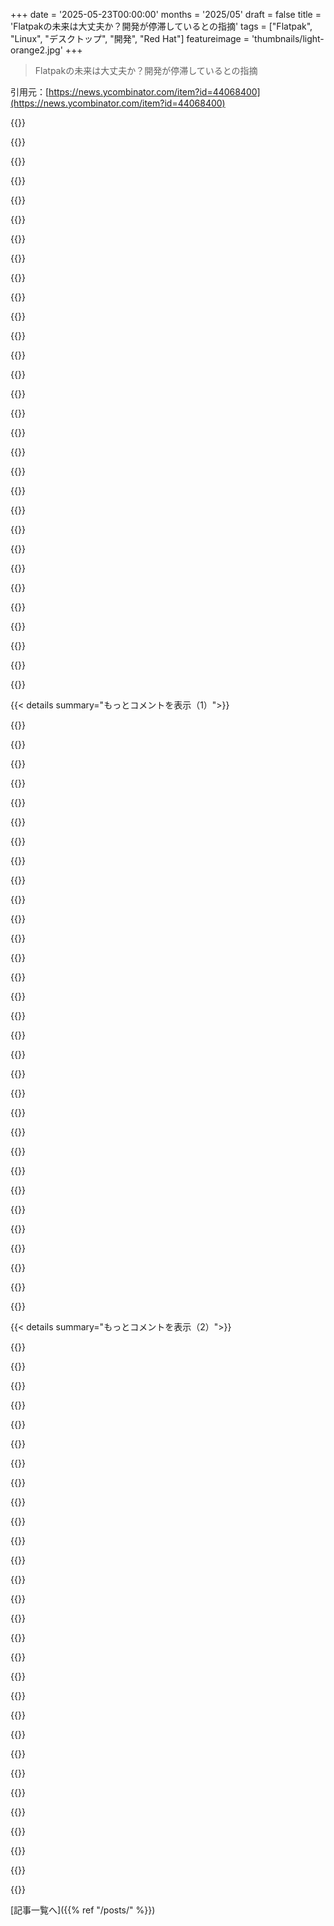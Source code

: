 +++
date = '2025-05-23T00:00:00'
months = '2025/05'
draft = false
title = 'Flatpakの未来は大丈夫か？開発が停滞しているとの指摘'
tags = ["Flatpak", "Linux", "デスクトップ", "開発", "Red Hat"]
featureimage = 'thumbnails/light-orange2.jpg'
+++

> Flatpakの未来は大丈夫か？開発が停滞しているとの指摘

引用元：[https://news.ycombinator.com/item?id=44068400](https://news.ycombinator.com/item?id=44068400)




{{<matomeQuote body="記事の引用通り、Flatpak開発停滞してるってマジ？Red HatはRHELでデスクトップパッケージ減らしてFlathub推してるんだから、Flatpak開発にもっと力入れてよ。<br>パーミッション問題も困るんだよね。ゲーム開発者だけど、新しいパーミッション（--device=inputとか）使うと古いFlatpakで動かないから、結局全部許可みたいな設定になっちゃうんだ。古いFlatpakでも動くようにフォールバック機能欲しいな。" userName="ndiddy" createdAt="2025/05/23 00:59:01" color="#785bff">}}




{{<matomeQuote body="Red Hat、FirefoxとThunderbirdをRHEL 10でFlatpakだけにするって言ってたけど、結局rpmも出したらしいね。Native Messagingとかポリシー管理とか、デスクトップとの連携がうまくいかなかったのが理由っぽい。" userName="bigfatkitten" createdAt="2025/05/23 01:23:40" color="#45d325">}}




{{<matomeQuote body="FirefoxとThunderbirdは残ったけど、Evolution、LibreOffice、GIMP、Inkscape、TotemはRHELから消えたんだよ。Red Hatはオフィススイートとか画像エディタとか、RHELで提供しなくなったってこと。開発ワークステーションでRHEL使う人もFlathub使うしかなくなるね。" userName="ndiddy" createdAt="2025/05/23 02:01:05" color="#ff33a1">}}




{{<matomeQuote body="Red Hatにとってデスクトップ市場はそんなにデカくないんだよ。社員もだいたいFedora使ってるし。RHELワークステーション使う人って特殊な用途が多いし、結局みんなWindows PCかCitrix/RDPで仕事してるのが現状じゃない？" userName="bigfatkitten" createdAt="2025/05/23 02:16:11" color="">}}




{{<matomeQuote body="10年くらい前、バイオインフォマティクスの研究室で働いてた時は、全部RHELのマシンだったな。今は変わったのかな？" userName="Seattle3503" createdAt="2025/05/23 08:07:23" color="">}}




{{<matomeQuote body="デスクトップ分野はUbuntuに食われちゃった感じだよね。昔は商業ソフト使うならSuSEかRed Hatだったけど、Ubuntuが出てきて、より新しいUbuntuが選ばれるようになった。Red Hatは前からデスクトップは縮小傾向で、今回の件はその流れを汲んでるだけだよ。" userName="thyristan" createdAt="2025/05/23 08:18:40" color="#38d3d3">}}




{{<matomeQuote body="Ubuntuが人気出たのは、インストール簡単、タダ、ビジネスモデルあったからだよ。Red Hatが個人向けやめたとか、SuSE買われたとか、Fedoraが不安だったとか、Debian好きが勧めたとか、色んな理由があるんだ。「より新しい」ってのは、そんなに関係ないと思うな。" userName="dec0dedab0de" createdAt="2025/05/23 12:52:44" color="#ff33a1">}}




{{<matomeQuote body="RHELのターゲットってサーバーだから、デスクトップアプリのパッケージやめるのは別に良いんじゃないかな。オフィススイートがなくても、RHELユーザーにはそんな影響ないでしょ。Flathubみたいな代替あるなら、なおさらね。" userName="mbreese" createdAt="2025/05/23 02:13:32" color="">}}




{{<matomeQuote body="Flathubが代替って話だけど、僕が言いたかったのはそこ！Red HatはRHELでデスクトップアプリやめて「Flathub使え」って言ってるのに、Red Hatの社員がFlatpakは開発停滞してるって言ってる矛盾。Red Hatはアプリのパッケージングやめた分、Flatpak開発にもっと金と人を出せよってこと！" userName="ndiddy" createdAt="2025/05/23 03:29:54" color="#ff33a1">}}




{{<matomeQuote body="Comment 9に超同意！Red Hatはパッケージングやめた分、Flatpakの開発にもっと協力すべきだよ。Flatpak使うことで楽になってる人もいるんだから、ちゃんとサポートしてほしいよね。" userName="mbreese" createdAt="2025/05/23 03:47:39" color="">}}




{{<matomeQuote body="RHがOSのWorkstation版とServer版を分けたって話、RHEL 8で元に戻らなかったっけ？" userName="josephcsible" createdAt="2025/05/23 02:15:41" color="">}}




{{<matomeQuote body="その通りだね。それが俺にもよく分かんないんだよ。<br>正直、RedhatがWorkstationのライセンスをどれだけ売ってるか知りたい。もう長すぎて、まだWorkstation版のライセンス買えることすら知らなかったよ。ServerとWorkstationで同じディストリビューションになってると、どっちかがメインになって、もう片方がほったらかしになる気がするんだよね。誰がWorkstationのライセンス買って使ってるんだろう？<br>でも結局、彼らがRHEL向けにOffice Suiteをパッケージしたい理由が分かんないんだ。いや、それ以上に、ユーザーがそれを使いたい理由が分かんない。RHELは安定性重視でしょ。すごく良いServer OSで、サポートも手厚い。だから、ライブラリとかプログラムのバージョンが古めなことでも知られてる。多くの新機能や修正はバックポートされるけど、それでも含まれてるソフトはたいてい古い（安定した）バージョンなんだ。なんで古いバージョンのOffice Suiteが欲しいんだ？<br>あるいは、Serverに入れられる新しい（リスクのある）バージョンを彼らがパッケージしたい理由は？俺には全然理解できないんだよね…良いServer OSと良いWorkstation OSの根本的な矛盾だよ。<br>注：このやり取りは、何十年もServer上のLinux対デスクトップ上のLinuxで続いてるんだ。多分これからも何十年も続くだろうね。一つの用途に必要なものって、他の用途には合わないんだよ。だから色んなディストリビューションがあるわけで、それは良いことだ。俺が分からないのは、なんでRHがその二つをまた一緒にしたがるのかってことだ。だからこそ、RHELがパッケージするWorkstationアプリを非推奨にして、代わりにFlatpak版を推すって考えは、RHELの視点から見れば良いことだと思うよ。" userName="mbreese" createdAt="2025/05/23 03:17:33" color="#785bff">}}




{{<matomeQuote body="＞Who are the users that are buying and using Workstation licenses？<br>サポート契約を強く求める機関や企業、特にソフトウェアを公開してるベンダーからのサポートを求める所かな。時々、法的にそれが必須なこともあるけど、たいていはただ経営陣が経営陣らしいことをしてるだけだね。<br>その要求があるだけで、選択肢の大部分はすぐに狭まるんだ。たとえ、俺がもっと合理的だと思う選択肢がその基準の下に存在したとしても。" userName="miladyincontrol" createdAt="2025/05/23 05:31:01" color="#785bff">}}




{{<matomeQuote body="ああ、ライセンスを買う人は想像つくよ…俺がもっと知りたいのは、誰がそれを使ってるか、そして本当の疑問は――ユーザーはどんなアプリケーションを使ってるのか？ってことだ。RHはおそらく顧客全体でどんなパッケージがインストールされてるかのデータを持ってるだろうね（ centralized repositoryがあるのはやっぱり利点だ）。だから、どのパッケージを捨てるか決めるのは彼らにとって多分簡単だろうね。" userName="mbreese" createdAt="2025/05/23 12:45:20" color="">}}




{{<matomeQuote body="多くの企業は、プロプライエタリなGUIアプリケーションを動かすためにRHEL Workstationを使ってるよ。アプリケーションはたいていRHEL Serversで動いて、X11 forwardingを使ってWorkstationにGUIを表示するんだ。<br>クライアントとServerで同じOSを使うと、サポートがすごく楽になるんだ。ISVsはFedoraやUbuntuみたいなモダンなOSをサポートしないことすらある。<br>そういう企業はMicrosoft Officeを使うWindowsマシンがあるから、Office Suiteは必要ないんだ。ただ、使いやすくて、VNCでWorkstationにアクセスするときに邪魔にならないLinuxデスクトップ環境が必要なだけなんだよ。" userName="screcth" createdAt="2025/05/23 13:11:38" color="#38d3d3">}}




{{<matomeQuote body="俺のServerは、文書処理のためにLibreOfficeの一部に依存してるよ。" userName="ses1984" createdAt="2025/05/23 13:40:46" color="">}}




{{<matomeQuote body="これは俺にすごく響く話だ。<br>FlatpakはおそらくLinux上でデスクトップアプリを配布するのにベストな方法だ。これはアプリ開発者として、パッケージャーとして、そしてユーザーとして言える。ある時期は、10個近いパッケージをメンテしてたんだ。<br>次に彼らが何をするのか、どんな魔法みたいな機能が出てくるのか、何ヶ月も待ち望んでた。フォーラムでは他のユーザーがアプリをパッケージするのを手伝ったり、Flathubの申請レビューを手伝ったり（いつも同じ問題だったからね）、どんなPRsが進んでるかチェックし始めた。でも、沈黙だった。<br>何ヶ月が何年にもなり、さらに何年か経つうちに、俺はだんだんFlatpakに関わることから遠ざかっていった。今はほとんどのことをAUR（Arch、btw）で済ませてるけど、この状況をはっきり聞かされてかなり悲しい。Flatpakは本当に革命的だったんだ；最新のアプリと楽な配布を全てのデスクトップに――LTSだろうがローリングリリースだろうが――もたらしたんだ。でも、何年も前にブレークして以来、実質的に何も変わってないんだ。" userName="OsrsNeedsf2P" createdAt="2025/05/23 01:44:26" color="#ff33a1">}}




{{<matomeQuote body="ユーザーとしてFlatpakで良い経験をしたことは、インストールが簡単なこと以外、ほぼないんだ。システムとちゃんと統合されることがほとんどないんだよね。テーマがおかしい、カーソルがおかしい、ファイルピッカーがおかしい、パーミッション問題、ドラッグアンドドロップ問題。一部の機能（Discordのグローバルプッシュトゥトークとか、Waylandだと特に大変）が動かないから、インストール後にアプリのパーミッションを広げるための追加ツールが必要になることもよくある。<br>結果としてUXが最悪なら、サンドボックスなんてどうでもいいんだ。<br>もしLinuxでバイナリのポータビリティがこんなに完全にジョークじゃなかったら、Flatpakなんて必要なかったのに、まあ現状はこうだね。" userName="MindSpunk" createdAt="2025/05/23 02:48:12" color="#785bff">}}




{{<matomeQuote body="俺はAppImageの方がFlatpakより良い代替策だと思うんだ。インストール不要、Linuxを入れ直しても使える、テーマとかアイコンとかXorgの設定の問題なし。実際、Flatpakのストレージ容量の何分の1かで済むし、firejailみたいな外部ツールでオプションのサンドボックスも使えるし、terminalとかdmenuとかrofiから起動するのもすごく楽、いじって直すのもすごく簡単。<br>問題は一つだけだ：追加のアプリがないとデスクトップと統合されないこと。AppImageを”~/.local/share/applications”にドロップするだけで、自動的に”.desktop”ファイルとして認識されて、DEのメニューに表示されるような機能が必要なんだ。" userName="archargelod" createdAt="2025/05/23 04:27:51" color="#45d325">}}




{{<matomeQuote body="Flatpakにはこういうことへの答えは確かにあるんだけど、それはFlatpakの中のプログラムが適切なAPIsを利用してないってことなんだ。彼らはファイルピッカーにはportals apiを使うことになってて、それを使えばシステムのファイルピッカーを使ってサンドボックス越しに安全にやり取りできるはずなんだ。でも多くのアプリはそれをやってないだけ。<br>テーマも変な点だね。GUIデザイン全般が、OSのテーマからアプリやプロダクトのテーマにシフトしてきてるんだ。それは色んなプラットフォームでプロダクトの一貫性を保つためだね。例えばDiscordは、LinuxでもWindowsでもiOSでもwebでもほとんど同じ見た目だろ。" userName="Gigachad" createdAt="2025/05/23 03:13:55" color="#785bff">}}




{{<matomeQuote body="なんで Flatpak にするとアプリがちゃんと動かないんだろう？例えば、アプリが環境とかテーマを調べようとしたとき、Flatpak 経由だと答えが違うってどういうこと？" userName="alkonaut" createdAt="2025/05/23 07:48:53" color="">}}




{{<matomeQuote body="Flatpak だとアプリが環境情報をうまく取れない理由は二つあるよ。一つは、Flatpak の中と外でライブラリとかのバージョンが違うから、テーマの名前とかが合わないこと。もう一つはサンドボックス化されてるから、情報が遮断されたり、教えられたパスにアクセスできなかったりするんだ。" userName="thyristan" createdAt="2025/05/23 08:26:42" color="#ff5733">}}




{{<matomeQuote body="ちょっと極端な例かもしれないけど、Qt5 のアプリがテーマを聞いたとき、Qt6 は互換性のある答えを返すんじゃないの？それに、アプリは Qt5 のテーマじゃなくて、”テーマ”って聞くべきでは？Flatpak の問題というより、Qt のバージョン違いの互換性の問題みたいだね。あと、必要なものにアクセスできないくらいサンドボックス化が進みすぎじゃない？" userName="alkonaut" createdAt="2025/05/23 09:08:29" color="">}}




{{<matomeQuote body="Flatpak を最大限に活かすには、ホストシステムの上で動く新しいサンドボックス化されたディストリビューションだって思うのが一番いいよ。Flatpak は完璧じゃないけど、唯一の alternative は Ubuntu の snaps だからね。" userName="s_ting765" createdAt="2025/05/23 05:57:39" color="">}}




{{<matomeQuote body="もし Linux のライブラリにそんなに後方互換性があったら、Flatpak なんて必要なかっただろうね。Flatpak と snap は、Windows API とか Android API みたいに、共通の”Linux プラットフォーム”がないことへの単なる workaround なんだよ。結局、Flatpak はホストディストリビューションの中で別のを動かしてるだけだからね。" userName="curt15" createdAt="2025/05/23 12:20:24" color="#785bff">}}




{{<matomeQuote body="中のアプリが専用にコードを書く必要があるなら、なんで”既存のアプリをサンドボックス化する方法”として marketing されてるの？" userName="vrighter" createdAt="2025/05/23 09:01:58" color="">}}




{{<matomeQuote body="いや、それは違うね。こういう使い勝手の問題は Flatpak がなくても起きる、もっと根深い問題だよ。例えば Samba share をマウントしたとき、ファイルエクスプローラーからは使えても、他のアプリからアクセスするのが大変だったりする。Flatpak の問題だけじゃないんだ。" userName="Haemm0r" createdAt="2025/05/23 04:00:04" color="">}}




{{<matomeQuote body="私は反対だな。Flatpak の pros は、インストールが簡単で場所が分かりやすい、アップデートの一元管理がある。あと Flatpak は永続性がある。ユーザーがインストールしたものは home ディレクトリにある。サンドボックスも組み込み済み。他のことはコメントできないけど、問題があったことはないよ。" userName="kalaksi" createdAt="2025/05/23 07:58:24" color="">}}




{{<matomeQuote body="GTK とか Qt みたいに native toolkits を使わないアプリでも、テーマ（ダーク/ライト）やカーソルがシステムに合わない問題がある。Flatpak はほとんど対応してないね。ディスプレイのスケーリング時とかにカーソルがちっちゃくなったりして、それがまた”イケてる”んだ。" userName="MindSpunk" createdAt="2025/05/23 03:33:16" color="#45d325">}}




{{<matomeQuote body="Ubuntu の Snaps は AppArmor にすごく依存してるんだけど、AppArmor は SELinux を使ってる他の多くの top-tier ディストリビューションには入ってないから、 alternative にはならないよ。" userName="qwertox" createdAt="2025/05/23 19:36:32" color="#38d3d3">}}




{{< details summary="もっとコメントを表示（1）">}}

{{<matomeQuote body="Ubuntuだとさ、AppImageLauncher使えばAppimages統合できるよ。記事のリンクはこれ→https://www.omgubuntu.co.uk/2022/10/appimagelauncher-install" userName="padraic7a" createdAt="2025/05/23 07:42:59" color="">}}




{{<matomeQuote body="FedoraでFlatpak版のSTEAM入れるとさ、コントローラー動かすのにCLIで色々呪文唱えなきゃいけないんだって。これマジでFlatpakの欠陥を露呈してるよな。”Table stakes”アプリは普通に動くべきなんだよ。" userName="tmountain" createdAt="2025/05/23 09:49:16" color="">}}




{{<matomeQuote body="デスクトップ統合にはさ、Gear Lever使えるよ。これ→https://github.com/mijorus/gearlever。設定いじればAppImagesのアップデートもできるらしい。" userName="krisgenre" createdAt="2025/05/23 05:41:35" color="">}}




{{<matomeQuote body="Flatpak版のFirefoxでHTMLファイルがたくさん入ったディレクトリを開こうとすると、なんかうまくいかないんだよ。1つのファイルしか開かなくて、スタイルシートとかリンクが機能しない。今はローカルにウェブサーバー立てて回避してるけど、普通に動いてほしいな。これは他のアプリがドキュメント表示で直接ブラウザ呼び出すときにも同じ問題があるんだ。" userName="_flux" createdAt="2025/05/23 13:45:16" color="#ff33a1">}}




{{<matomeQuote body="システムがライトモードかダークモードかって情報をアプリに伝える標準的な方法、ここ数年までは全然なかったんじゃないかな。" userName="ChocolateGod" createdAt="2025/05/23 08:59:03" color="">}}




{{<matomeQuote body="あんたが言ってる問題の多くはもう解決済みだよ。例えば”Discordでのグローバルプッシュトゥトーク、特にWaylandだといつも面白い”ってやつは、[Global Shortcuts Portal](https://flatpak.github.io/xdg-desktop-portal/docs/doc-org.fr...)使うことで解決したんだ。ほとんどのデスクトップ環境 / ウィンドウマネージャーはこのポータルに対応してるし、Electronみたいなやつも対応してるから、例えばFlatpakで入れたSlackなんかだと、Slackにフォーカスしてなくてもミュート切り替えできるようになったよ。" userName="preisschild" createdAt="2025/05/23 07:53:55" color="#38d3d3">}}




{{<matomeQuote body="個人的にはね、AppImagesの方がどの環境でも動くかっていうと、そうでもないかなって思うんだ。起動時にsegfaultしたり、後で変な問題が出たりするやつもいる。作者の環境ではうまく動いてるんだろうけどね。今の俺のシステムでは動いてるのもいくつか使ってるけど、Flatpakはどんなシステムでもいつも動いてるよ。Flatpakの方がシステム環境を多く含んでるから、動く可能性は高いと思う。" userName="_flux" createdAt="2025/05/23 13:42:57" color="#ff5c5c">}}




{{<matomeQuote body="サンドボックスが組み込まれてるってことね。これは良い面も悪い面もあるんだ。例えば、このアプローチの大きな欠点の一つは、サードパーティのプラグインやスクリプトのインストールが、本来よりずっと難しくなる可能性があるってことだよ。" userName="dagw" createdAt="2025/05/23 09:07:14" color="#785bff">}}




{{<matomeQuote body="そうそう！それ、めっちゃ便利なんだよね、自分のディストロに入れられればだけど。GitHubのリンクはこれ→https://github.com/TheAssassin/AppImageLauncher" userName="medstrom" createdAt="2025/05/23 12:48:56" color="">}}




{{<matomeQuote body="Flatpakって全然マーケティングされてなくね？ユーザーはそう言うかもね。俺の理解だとGTKとかQT使えば動くけど、多くのアプリは独自のファイルピッカー使ってて、ファイルシステムへのアクセスが制限されてると動かないんだよ。" userName="Gigachad" createdAt="2025/05/24 07:41:32" color="">}}




{{<matomeQuote body="デスクトップ連携よりディストリビューション間でのポータビリティ不足が最大の問題だよ。ユーザー空間の違いで互換性がないことだってあるし、AppImageはUbuntu/Debian以外だとエラーになることも多い。WebからDLしたバイナリに実行権限つけさせるのもダメ。Flatpakはランタイムとnamespaceで依存性問題を解決し、安定した環境を提供してるんだ。" userName="ChocolateGod" createdAt="2025/05/23 08:45:01" color="#ff5733">}}




{{<matomeQuote body="GTKとかQTの共通テーマを統合するのはディストリビューションの役割だったと思う。まあ、よく場当たり的だけどね。でもfreedesktop以外に、グラフィカルなアプリがDEとどう連携するかとか、共通のAPIを決める組織なんてないし。" userName="skydhash" createdAt="2025/05/23 13:54:50" color="">}}




{{<matomeQuote body="AppImageが良いって意見に同意。AppImageはROXデスクトップのアプリバンドル形式を使ってて、これはAcornのRISC OSが元。RISC OSのアイデアはNeXT Computerに渡り、NeXTstepのDockやアプリバンドルに繋がった。これはmacOSにも引き継がれてる。GoboLinuxはOS全体をアプリバンドル化してる。FlatpakやNixの開発者はROX, AppImage, GoboLinuxを参考にすべき。古臭いUNIXのファイルシステム階層を捨てれば、もっとうまくやれる。これは偶然の産物なんだからね。" userName="lproven" createdAt="2025/05/23 11:01:04" color="#38d3d3">}}




{{<matomeQuote body="多くのGTKアプリはgvfs［0］を使ってて、KDEアプリはkio［1］を使ってるからだと思う。でも標準のシステムコールでファイルにアクセスしたいなら、標準のmountプログラムかfuseを使わないといけないんだよ。<br>0: https://en.wikipedia.org/wiki/GVfs<br>1: https://en.wikipedia.org/wiki/KIO" userName="skydhash" createdAt="2025/05/23 13:48:29" color="">}}




{{<matomeQuote body="それはUXじゃなくテーマの問題だね。テーマがUXに影響するなら満足させられないよ。俺はFlatpakに満足してるけど、デフォルトGTKテーマしか使わない。Flatseal見つけるまではFlatpakに不満だったけど、今は導入してる。テーマの問題は多くのLinux DEカスタマイズ好きにとって厄介だと思うよ。" userName="INTPenis" createdAt="2025/05/23 08:45:28" color="">}}




{{<matomeQuote body="Flatpak設計時の逸話だよ。初期開発者に、インストールされたFlatpakに権限を紐づける設計を変えるよう説得したが失敗した。俺の主張は、インストール自体は意味を持たず、実行中のインスタンスに一時的なIDと権限セットを与えるべきだというもの。VSCodeを別々のディレクトリへのアクセス権限で複数起動したり、Tailscalesを2つ動かしたり、EphemeralなFirefoxを動かしたりできるようにすべきだった。今でもその考えは正しいと思う。FlatpakもMS, AppleのApp Storeも、Mac OSもマジで間違ってる。もっと改善の余地がある。(これはセキュリティ的に重要だ：バグったLibreOfficeが他のドキュメントにアクセスできないようにすべき。セキュリティに無頓着なVSCodeでも、Flatpak内なら安全性が高まるはず。)" userName="amluto" createdAt="2025/05/23 02:56:43" color="#45d325">}}




{{<matomeQuote body="愚痴だよ。セキュリティ名目の複雑さが嫌いだ。PCは俺のもので汎用デバイスなのに、インスタンスごとの権限とか、ファイル共有できないサンドボックスとかいらない。「全てはファイル」概念も捨てたくない。俺のPCはサーバーじゃないんだ。セキュリティは使いやすさとバランス取ってくれよ。UbuntuのThunderbirdとFirefoxが/tmpにアクセスできず、変なディレクトリ使ってるせいで、添付ファイル保存→他アプリで開くのが面倒になった。サンドボックスのせいで、他のアプリ候補も表示されない。PCが俺のものではなくなり、使いやすさよりセキュリティを優先する連中の遊び場になってる。そういう連中にはhttps://en.wikipedia.org/wiki/Useless_machineみたいな安全なデバイスで遊んでて欲しい。" userName="ptsneves" createdAt="2025/05/23 13:47:06" color="#785bff">}}




{{<matomeQuote body="「ネット公開サーバー」攻撃モデルは古臭い。プログラマーなら自分のソフトが自分を攻撃する可能性の方が高い。Thunderbirdのファイル保存問題の解決策は”portals”で何年も前から知られてる。サンドボックスコードが権限コードにファイルチューザーを頼む方法だ。摩擦ゼロで最高のセキュリティ。でも誰もエコシステム全体でやってない。Androidは何年もサポートしてるのに、開発者は正しいAPIを使わない。iOSアプリはほとんどファイルをサポートしてないし。Flatpakもできるはずなのに、ほとんど誰もやってないと思う。" userName="amluto" createdAt="2025/05/23 14:26:56" color="#38d3d3">}}




{{<matomeQuote body="答えてくれてありがとね。プログラマーの脅威モデルは普通のユーザーよりずっと複雑だろうけど、サンドボックスとは関係ないと思うんだ。「インターネットに面してるサーバーが現実」って点がよく分からなかったんだけど、詳しく教えてくれる？<br>あと、ポータルの話で、サポートはあるのにFlatpakもIOSもAndroidも誰も上手くできてないって指摘はすごく示唆に富むね。誰も正しくできないなら、設計が壊れてるってことだろうね。Fusciaですら失敗したんだし、あれはユーザー空間の隔離とIPCやシステムコールの契約に特化してゼロから作られたOSなのに。<br>とにかく、ユーザーにとってはすごく不公平だよ、今まで動いてたものが新しい設計で壊されるなんて。何十年も続いてるすごく基本的なコンピューターの使い方パターンについて話してるんだし。" userName="ptsneves" createdAt="2025/05/23 14:54:09" color="#785bff">}}




{{<matomeQuote body="＞ 「インターネットに面してるサーバーが現実」って点がよく分からなかったんだけど、詳しく教えてくれる？<br>要するにね、昔はコンピューターってそんなにネットに繋がってなかったから、ポートが開いてるサーバーが主な攻撃経路だったんだ。もちろん、誰かがメールで送ってきた悪意のある文書を開いたり、渡されたりして侵害されることもあったけど、それはもっとゆっくりで珍しい攻撃経路だったんだよね。意図的に実行するコードは、ほとんどが買って（オフラインでもオンラインでも）、インストールして、長い間使ってたものだった。<br>今は全部にウェブブラウザがあるけど、幸いなことに内部にちゃんとしたサンドボックスがある。でもみんな”アプリ”を実行するでしょ。で、”アプリ”は広い権限を持ってて、想定されてるベンダーからコードが実行されるんだ。そして、人気の”アプリ”のベンダーを文字通り買収して、自分のユーザーベースにどう見ても悪意のあるコードを配布できるようにする人たちもいる。そして、こういう”アプリ”や多くの開発者向けアプリケーションは、設計上、サードパーティから、そして多分そのサードパーティが選んだフォースパーティとかから来るコードやそれに準ずるネイティブコード（Appleさん、コード整合性に関する素敵な支離滅裂なポリシーありがとね）を実行して、そのコードを自動更新するんだ。最近は、MCPみたいなものを実行する人も増えてるんだけど、あれは基本的にリモートシステムに自分のシステムをリモートコントロールさせるツールみたいなもんだよ。で、僕的には、クライアントマシン（Flatpakとかそういうシステムを使う可能性が高いようなやつ）では、これら全てがインターネットに面してるサーバーよりも重要な攻撃経路だと思うんだ。" userName="amluto" createdAt="2025/05/23 19:14:00" color="#45d325">}}




{{<matomeQuote body="＞  I think Flatpak can do this, but almost no one does it.<br>Flatpakはそれが下手なんだよ。僕が見た限りだと、一度ファイルを読み取りで開くと、サンドボックス化されたアプリにそのパス名への書き込みアクセスが永久に与えられちゃうんだ。" userName="yencabulator" createdAt="2025/05/23 19:04:14" color="#ff5c5c">}}




{{<matomeQuote body="それが問題なんだよ。それは決して「あなた」のものではなかった。それはアプリ開発者のものであり、その中には悪意のある連中も潜在的にいたんだ。デスクトップ環境をサポートする何千ものパッケージがある場合、唯一まともなセキュリティモデルは、全てを脅威として扱い、権限をオプトイン（デフォルト拒否）、つまり許可制にすることだ。例えばXなんかは、全てのプログラムがあなたのキーボード入力を盗み見たり、メモリやフレームバッファをサンプリングしたりするのを許してるんだ。<br>結局のところ、セキュリティに関しては、平均的なユーザーが一番よく分かってるわけじゃないから、分かってる人にシステム設計を任せるべきなんだ。これがシートベルト法や児童虐待防止法がある理由だよ。" userName="soulofmischief" createdAt="2025/05/23 15:21:33" color="#38d3d3">}}




{{<matomeQuote body="＞ That is the problem, though. It was never yours. It belonged to app developers, some of them potentially nefarious.<br>でもそれは何十年も僕のものだったし、その間ずっと僕のディストリビューションのリポジトリでは悪意のある開発者がそんなに現実的な問題になったことは一度もなかったんだ。これは自作自演の問題だよ。" userName="seba_dos1" createdAt="2025/05/23 15:40:54" color="#45d325">}}




{{<matomeQuote body="君の言う通りだね。でも実際には、君のアプローチと彼らのアプローチのハイブリッドを目指すべきだと思うよ。<br>君のドキュメントに関しては、普通は君のアプローチがいいだろうね。もしかしたら、「最近使ったドキュメント」メニューみたいな便利な機能のために、オプショナルな許可があってもいいかもしれないけど。<br>でも、もっと環境的なもの、例えばgit configとかフォントフォルダ、コードスニペットライブラリみたいなものに関しては、後でいちいち許可を求められずに全てのインスタンスに同じアクセスを許可するオプションが少なくとも欲しいな。" userName="soulofmischief" createdAt="2025/05/24 15:15:07" color="#ff5c5c">}}




{{<matomeQuote body="サプライチェーン攻撃は、君がディストリビューションに依存してる限りずっと問題だったんだよ。いくらでも実際の例を挙げられるけど、インシデントが起きるのを待つ前に、より安全なユーザースペースを作るべきなんだ。" userName="thyristan" createdAt="2025/05/23 08:31:29" color="#45d325">}}




{{<matomeQuote body="君は正しいかもしれないね。そして、flatpakの開発者たちも君が正しいと信じていた可能性すらある。<br>でも、それでも正しい決断ではなかったかもしれないね。なぜなら、Flatpakみたいな製品に関しては、技術的に一番正しい選択が何かということ以外にも、たくさんの考慮事項があるからだ。<br>例えば、君のコメントだけを基にすれば、基本的に他のほとんど全てのOSはFlatpakと同じやり方をしてる。だから、もしFlatpakの開発者たちが君が提案したような技術的に正しいやり方をしてたら、アプリ開発者、特にマルチプラットフォームの開発者にとってはかなりの負担になって、そもそも彼らはFlatpakを使わなかったかもしれないんだ。" userName="hshdhdhj4444" createdAt="2025/05/23 17:09:48" color="#38d3d3">}}




{{<matomeQuote body="その議論だと、Flatpakは全く存在すべきじゃないってことになるね。何か違うことをすればダメで、何も違うことをしなければ、存在する意味がないってことだろ？" userName="freeopinion" createdAt="2025/05/23 19:29:49" color="#ff5733">}}




{{<matomeQuote body="話が少しそれるけど、Androidでもこういうアプリのポータビリティはずっと欲しかったんだよね。Xiaomiみたいな一部のOEMは数年前にそれに気づいて、WhatsAppみたいな人気アプリ限定だけど、OSに内蔵のアプリ「複製」機能を提供してたみたいだよ。" userName="dartharva" createdAt="2025/05/23 03:16:35" color="">}}




{{<matomeQuote body="うん、そうだね、実行中のプログラムの特定のインスタンスが権限のセットを持つ方がいいと思うよ。でも、これだけが問題じゃないと思うんだ。君だけじゃなく、僕もそうであってほしいと思ってたんだよね。OS全体をいろんな理由で再設計する必要があると思うんだ（以前、もっといい設計方法について言ったことがあるけど）、そうすれば、実行中のプログラムの特定のインスタンスには、引数として（あるいは他の権限経由で、でも最初のものは引数として与えるべきだ）能力が与えられるようになって、これらの能力は制限された権限を持つこともできるし、アクセスをログに記録したり、プロキシ経由でアクセスしたり、ディスク容量を設定したりみたいな、もっと多才なこともできるようになると思うよ。" userName="zzo38computer" createdAt="2025/05/23 04:40:46" color="#785bff">}}




{{<matomeQuote body="ソフトウェアパッケージの仕組みについて君が正しいとしても（僕もそう思う傾向がある）、Flatpakがこのモデルを強制する役割を担うべきかは全く別の問題だね。僕が知る限り、dnf/yumやaptみたいな古いパッケージングシステムもFlatpakと同じことを許可してるよ。多分、開発者たちは単に良いパッケージングシステムであることに集中したかったんじゃないかな。それだって大変な仕事だって今見てる通りだし、パッケージングシステムの権限モデルを変えることじゃなかったんだ。合理的だと思わない？" userName="eduction" createdAt="2025/05/23 16:26:01" color="">}}

{{</details>}}




{{< details summary="もっとコメントを表示（2）">}}

{{<matomeQuote body="確かに、アプリの異なるインスタンス間を厳密に分離したいパワーユーザーにとってはこれが良いと思うよ（そして、ハイパーバイザーを使ったQubesOSみたいなアプローチがもっと見られるといいなとも思う）。でも、こういう作業のほとんどは、アプリ自体の中で、ネストされたサンドボックス化を使って優先的に行われるべきじゃないかな。そうすれば、ユーザーがアプリの通常の振る舞いに基づいて期待する場所に正確に障壁ができるよね。全てを結びつけるコードの脆弱性が爆発的なものにならないと仮定すれば、だけど。<br>ウェブブラウザはすでにタブ間の分離を実現するために様々なサンドボックス技術を使ってるよね。これらの技術の中にはFlatpakの中でも動くものがあるけど、Flatpakによって壊されるものもあるんだ：<br>＞理想的には、Flatpakは単にネストされた名前空間とネストされたサンドボックスをサポートすればいいんだけど、現状ではサポートしてない。<br>Flatpakはサンドボックス内のアプリケーションがユーザー名前空間に直接アクセスするのを防ぐためにseccompを使ってる。<br>アプリ開発者がAPIを使いたい場合のために、Flatpakによって置き換えられるものもある：<br>＞現在、Flatpakが代わりにやってるのは、アプリケーションが呼び出してさらに制限をかけられる別のFlatpakインスタンスを起動できる、一種のサイドサンドボックスを持つことだ。<br>幸いなことに、FirefoxやChromeがこれを修正するのを止めている主な原因であるUID namespacingについて、Wickは楽観的なようだ：<br>＞Wickは、ユーザー名前空間は今日では十分にテストされ、よく使われているインターフェースだと感じている。彼はもうユーザー名前空間に反対する良い議論はあまりないと考えている。<br>インスタンス化されたFlatpaksの話に戻ると、僕が理解している限りでは、一つの問題は、サンドボックスに紐付けられるフルブート・トゥ・ユーザースペースのコード署名設定が長期的に望まれていることだ（一般的にアプリストアやプラットフォームによって）。各アプリケーションのIDは同じままであるべきだ（パワーユーザーによって特に上書きされない限り）。そうすれば、偽のアプリケーションがコード署名要件を満たさない場合に、既存のアプリケーションの機密暗号化ファイルを勝手に利用できなくなる。ここでの一つの解決策は、分離されたインスタンスがアプリケーションのIDの中にネストされることだろうけど、それはかなり複雑になってしまう。そして、まだ暗号化も機能するセキュアブート＋機密計算の実装も全くないんだ──この面でこれまで実際に持っているのは、Flathubによって検証されるリバースドメイン名表記と、これらのフォルダを分離するためのファイルシステムアクセスサンドボックスだけだね。" userName="creatonez" createdAt="2025/05/23 08:42:02" color="#38d3d3">}}




{{<matomeQuote body="この部分、誤解してるかもしれないけど、xdg-portalの役割じゃないの？ インスタンスにアクセス権を与える何かに一時的なアクセスを許可する役割だよ。" userName="boudin" createdAt="2025/05/23 05:29:36" color="">}}




{{<matomeQuote body="VirtualBoxのスナップショットみたいな？ そしたら、これらのスナップショットをブランチしたり、マージしたり、ロールバックしたりしたくなるだろうね。" userName="GoblinSlayer" createdAt="2025/05/23 06:30:21" color="">}}




{{<matomeQuote body="これはQubes TemplateVMとAppVMみたいだね。" userName="rustcleaner" createdAt="2025/05/23 07:04:54" color="">}}




{{<matomeQuote body="彼に100パーセント同意するわけじゃないけど、Drew DeVaultはこのトピックについていつも考えさせられる意見を言ってるよ：<br>https://news.ycombinator.com/item?id=32936114<br>https://drewdevault.com/2021/09/27/Let-distros-do-their-job....<br>要するに、彼はFlatpak、snap、AppImageみたいなディストロ外でのアプリケーション配布は単に悪いモデルだと主張してるんだ。正しいモデルはディストロが何年も使ってきたもので、ディストロのパッケージマネージャー経由でソフトウェアを手に入れること、そしてそのソフトウェアはディストロのために働く人々によってパッケージされることだって。彼が言うように、「ソフトウェアディストリビューションはしばしばボランティアによって運営され、ユーザーの利益を代表している。ある意味、彼らは一種のユーザーの組合なんだ」。<br>もちろん、もう一つの問題は、実際にはFlatpaks/snaps/AppImagesがディストロパッケージほど100パーセントうまく機能しないように見えることだね。" userName="nycticorax" createdAt="2025/05/23 03:38:27" color="#ff33a1">}}




{{<matomeQuote body="問題は、N個のディストロ向けにパッケージングしなきゃいけないってことだよ。そして、ディストロを運営してる人たちがそれに時間をかけたくないかもしれないから、自分でやるしかないんだ。" userName="sbt" createdAt="2025/05/23 04:20:37" color="">}}




{{<matomeQuote body="君は元の論点と全く逆のことを言ってるよ。それはつまり、ディストロ向けにパッケージングするべきじゃなくて、ディストロが自分でパッケージングするべきだってことだ。君はただソースを配布するだけ。君は自分のディストロのためにパッケージングするのに良い候補者だよ。それで、適当なディストロに関しては、誰もパッケージングしたくないと感じるなら、そこにないだけさ。君のプロジェクトに十分な関心がないか、そのディストロ自体に十分な関心がないかのどちらかだ。" userName="palata" createdAt="2025/05/23 05:40:47" color="">}}




{{<matomeQuote body="アプリケーション開発者はアプリをパッケージングして配布できるべきだよ。Windowsで一般ユーザーがどんなアプリケーションでもダウンロードしてインストールするのがいかに簡単か見てみてよ。メンテナーはスケールできないし、彼らに依存するのはDesktop Linuxをただ足止めするだけさ。" userName="arunkant" createdAt="2025/05/23 07:31:41" color="">}}




{{<matomeQuote body="未審査のアプリストアの良いところは、誰でもソフトを出せるところ！<br>悪いところは、誰でもソフトを出せるところ！" userName="LtWorf" createdAt="2025/05/23 07:40:25" color="">}}




{{<matomeQuote body="Distroのパッケージメンテナーはセキュリティ研究者じゃないし、自分がメンテしてるコードを監査してないよ．" userName="tempaccount420" createdAt="2025/05/23 07:53:18" color="">}}




{{<matomeQuote body="”ディストロは自分でパッケージすべき”って言うけど、それだと昔Ubuntu/DebianでErlangが20個以上に分かれたみたいになるんだよ．だって、Erlangのことよく知らない人がやったからさ．それが問題で、ディストロのメンテナーが全部のソフトを理解してパッケージするのは無理．ディストロの数だけその問題が起きるんだ．" userName="troupo" createdAt="2025/05/23 06:29:23" color="#ff5c5c">}}




{{<matomeQuote body="”ディストロメンテナーが全部？”違うよ．使う人がパッケージしてメンテナーが監督すべき．Erlangの件みたいに、使わない人はやらないでしょ．Flatpak必須論は単一OS論みたいで嫌だ．俺は自由が欲しいし、自分でパッケージすることもあるさ．貢献したくないなら人気ディストロとかWindows/macOS使えば？ Alpine選んで文句言うのは違うよ．" userName="palata" createdAt="2025/05/23 14:04:42" color="#ff5c5c">}}




{{<matomeQuote body="それには反対だな．アプリのパッケージは開発者本人が作るのが一番だよ．サードパーティがやると、リリース遅延とか余計な手直し、バグ混入の元になる．だから俺はFirefoxをMozillaから直接入れてるんだ．開発者が一番わかってるからね．FlatpakはApp Storeみたいになりすぎ．俺はApp Storeは好きじゃないな．WindowsやMacみたいに、開発者が自分のサイトでバイナリを配って、OS側でセキュリティを担保するってのが理想だと思う．Linuxでもサードパーティがパッケージを支配する必要はないんじゃないかな．" userName="jillesvangurp" createdAt="2025/05/23 07:06:11" color="#ff33a1">}}




{{<matomeQuote body="”使う人がパッケージしてメンテナーが監督”って言うけど、あれ？前のコメントでは”ディストロが自分でパッケージすべき”って言ってなかったっけ？じゃあ誰がやるのさ？デタラメだよ．”使いやすさとかいいから、みんな自分でコンパイルしてパッケージしろ”って言ってるみたいだね．ユーザーがパッケージの仕方を知る必要なんてないはずだよ．" userName="troupo" createdAt="2025/05/23 20:20:04" color="">}}




{{<matomeQuote body="”ディストロがパッケージすべき”って言ったのは、メンテナーだけじゃなくて貢献者も含めてのことだよ．使う人がパッケージしてメンテナーが監督ってこと．俺の主張は”パッケージメンテナーはそのディストロでパッケージを理解して使うべき”って当たり前のこと．Ubuntu/Archみたいに人気なら自分でパッケージすることはないけど、musl使う場合みたいにマイナーなディストロだと貢献が必要になることもある．それは使うディストロを選んだってこと．Windowsみたいに仕組みを知りたくない人がLinuxに来てFlatpakとかsystemdを押し付けるのは嫌だね．そういう人はUbuntuとかWindows/macOS使えばいいじゃん．あとUbuntuは無料なんだから、文句ばっかり言うなっての．" userName="palata" createdAt="2025/05/23 23:07:29" color="#ff5c5c">}}




{{<matomeQuote body="それにさ、アプリ開発者にはある程度の責任があるだろ．JWZがDebianと揉めた件みたいにさ．偉大なZawinski氏のXScreensaverだと思ってたら、実際は誰が作ったか分かんない変なフォークだった、Jia Tanじゃないと良いけどね．" userName="flomo" createdAt="2025/05/23 08:39:46" color="#45d325">}}




{{<matomeQuote body="”貢献者がパッケージしてもいい”って言うけど、じゃあ誰がメンテしたりテストしたりバグ直したりするのさ？伝統的なディストロでは少数の人が感謝されない作業を大量にやってて、その努力が複数のパッケージシステムで無駄に重複してるんだよ．”Windows的な考えの人”って言ってたけど、”みんなが15個もの互換性のないパッケージシステムで自分でパッケージしなきゃいけないなんて前提を置かない方が良くない？”って考えるのが、なんで悪意だと決めつけるのさ？" userName="troupo" createdAt="2025/05/24 08:25:22" color="#ff5733">}}




{{<matomeQuote body="Flatpakがもっと普及してきて嬉しいよ．アプリの配布はディストリビューションから離れるべきだね．彼らのせいじゃないけど、配布は苦手なんだよ．開発者は仲介業者なしに自分のアプリを配れる選択肢を持つべきだ．" userName="s_ting765" createdAt="2025/05/23 06:05:56" color="">}}




{{<matomeQuote body="＜ So who’s going to maintain the packages? ...＞<br>誰がパッケージメンテする？テストは？って聞いてるけど、それコミュニティだよ。オープンソースってそういうもんでしょ。バグあったら自分で直してMR出せばいい。受け入れられなきゃフォーク。メンテナーになりたくないならUbuntuでもWindowsでもmacOSでも使えば？Gentooとか Alpineに貢献したい人は自分で選んでやってるんだよ。＜ And their efforts are needlessly duplicated across several packaging systems.＞<br>違う違う違う！努力したくないならしなくていい。UbuntuでもWindowsでもmacOSでも使えるんだから。Gentooユーザーでもないのに、俺のGentooの問題をUbuntuみたいにして解決しようとすんな、放っといてくれ！" userName="palata" createdAt="2025/05/24 10:28:56" color="">}}




{{<matomeQuote body="”ディストロを運営してる人たち”に制限される必要はないんだよね。俺も使いたいソフトのために、使ってるディストロでいくつかのソフトのパッケージ作り始めたけど、別にディストロを運営してるわけじゃない。パッケージメンテする人なんて、ボランティアでやるうちになるんだよ。Linuxのほとんどがそうじゃん。<br>もしそのディストロに、メンテする気のあるユーザーが一人もいないなら、たぶん元々誰もユーザーにならないようなディストロだったんじゃない？" userName="Arnavion" createdAt="2025/05/23 05:25:41" color="">}}




{{<matomeQuote body="実際、Flatpackはディストリビューションがもっと安定するのに完璧だと思うよ。例えば、俺がDebianでいつも困ってたのは、安定したシステムと最新のソフトウェアを（簡単に、バックポートがあるのは知ってるけど）両立できなかったこと。Flatpackなら、それができるんだ。<br>これで、安定したディストリビューションの上で最新のユーザーソフトウェアが実行できるようになった。それってかなりクールだよな。<br>ただ、UXにはまだ問題がある。特に使ってるアプリに必要な権限がなくて、それについて何の 정보 もないとき、自分で気づいてもそれを変えるのが大変なんだ。<br>Flatpackは、アプリがリアルタイムで、あるいは外部リソースにアクセスしようとした時に、macOSみたいに特定の権限を要求できるようにしてほしい。APIを公開するだけじゃなく、ユーザーの承認を待つようにするんだ。" userName="pjerem" createdAt="2025/05/23 06:58:46" color="#45d325">}}




{{<matomeQuote body="Flatpakはむしろ一連のツールとフレームワークみたいなもんだよ。ストアというより配布システムと考えるべき。Flathubはリポジトリだし、Fedoraには独自のがあるし、誰でも自分のリポジトリを作れる（収益化の概念がないからストアとは呼ばないかな）。<br>何か恣意的なプロセスでアプリを許可したり不許可にしたりする”チーム”があるわけじゃないから、Flatpakをゲートキーパーとは見なさないね。<br>macosとwindowsが正しいやり方をしたって意見にも反対。会社でノートPCを管理してる経験上、ざっくりWindows 1/3, linux 1/3, macos 1/3で見ててわかったことだけど、Windowsはユーザーに変なものをダウンロードさせて、署名されてない時の警告画面をバイパスすることを教えてるし、macOSユーザーはアプデしない。Linuxユーザーは基本的に最新に保ってる。Flatpakとかrpm/dnfとか、完璧じゃないところがあったとしても、macOSやWindowsで配布とメンテの良い方法がないためにサードパーティツールに金を払わなきゃいけないよりずっとマシだよ。" userName="boudin" createdAt="2025/05/23 08:17:23" color="#45d325">}}




{{<matomeQuote body="＜ distros should package for themselves. You just distribute your sources.＞<br>Devaultさんは基本的には、アプリ開発者はただソースコードを壁の向こうに投げて、他の人たちがそれに気づいて正しくビルドする方法を見つけ出すのを期待すべきだって言ってるの？開発者としては、そういうソフトウェア配布モデルは満足できないね。ソースコードのtarballだけ配布して、後は仲介業者任せだと、ユーザーが最終的にどんな体験をするのか、予測するのが難しくなるから。たとえ俺の製品が完全にオープンソースで自由にフォークできても、意図した通りに動かない時に評判が悪くなるのは俺なんだ。俺はユーザーともっと直接的な関係を築きたい。サポートする全ての環境で自分でソフトウェアをビルドしてテストしたいし、問題があった時はユーザーから直接聞きたいんだよ。" userName="curt15" createdAt="2025/05/23 12:15:51" color="#38d3d3">}}




{{<matomeQuote body="Fedoraだけが自分のFlatpakリポジトリにものを入れられるんだろ。それは彼らをゲートキーパーにしてる。なんでリポジトリが必要なんだ？同じことなら、Mozillaが公式サイトにFirefoxのFlatpakファイルを置いて、それがFirefoxをインストールする推奨される方法になればいいじゃん。<br>もちろん誰でも（Mozillaも含めて）自分のリポジトリを作れるし、そうすれば好きなリポジトリからインストールできる。でも、それって結局、何でもダウンロードしてインストールするのとどう違うの？しかも、それは仮定の話だ。Mozillaはそんなことしてないし、そういうのは一般的じゃないんだ。<br>AppleとMSが署名を通して強制してるのは、インストールして実行するものが、彼らの審査を通った有効な証明書を持つ誰かによって作られたってこと。<br>Flatpakがまだ解決してない問題は、Mozillaのような企業が、最新バージョンのアプリを全てのLinuxユーザーに配布する良い方法がないこと。だから彼らは代わりに公式サイトにtarballを置いてるんだ。" userName="jillesvangurp" createdAt="2025/05/23 14:02:47" color="#ff5c5c">}}




{{<matomeQuote body="Flathubは審査されてないわけじゃない。提出されたものは全部人間がレビューするよ。不要な権限が必要なソフト（例えば、ホームフォルダやインターネットアクセスが必要なアラーム時計プログラムとか）は却下される。開発者がソフトをアップデートして必要な権限を変更したら、またレビュー通るまで配信されない。オープンソースならコードはFlathubのビルドサーバーで検証されてる。開発者のコードと配布されるバイナリが一致するか確認できるってこと。クローズドソースパッケージには、Flathubのページにデカデカと警告が表示される。伝統的なディストロのパッケージングモデルだと、メンテナーになるのは大変で最初のレビューはあるけど、通常はその時点以降はレビューがない。最近の例だと、OpenSUSEのDeepin DEの問題見てよ。OpenSUSEのセキュリティチームが Deepin DEのコンポーネントを却下したのに、メンテナーが無害そうなパッケージに紛れ込ませて、誰も数年間気づかなかった。これはメンテナーが認定されたからって悪意あるコードを入れないわけじゃないっていう、伝統的モデルの弱点だと思う。" userName="ndiddy" createdAt="2025/05/23 09:37:02" color="#45d325">}}




{{<matomeQuote body="＜ Now I can run my latest user softwares on a stable distribution. That’s pretty cool.＞<br>ちょっと困惑してるんだけど。安定したディストリビューションの全てのポイントって、最先端のユーザー空間を持たないことなんじゃないの？それは本質的に両刃の剣だよ。<br>もし単に混ぜ合わせたいだけなら、昔から（例えば）debian stableの下でdebian testingのchrootを実行することはできたし。Nixみたいなのはそのもっと極端なバージョン。そうなると、Flatpakのポイントはサンドボックスか、あるいは配布モデル（つまりオリジナル作者から直接ソフトを入手できること）のどっちかだよね。" userName="fc417fc802" createdAt="2025/05/23 12:40:24" color="">}}




{{<matomeQuote body="＜ That’s how open source works:＞<br>オープンソースはそうやって機能するって言うけど、現実にはそうじゃないのが面白いよな。パッケージはごく一部のメンテナーによって大量にパッケージングされ、誰からも感謝されない仕事をしてる。なんか”コミュニティ”とか”パッケージを使う人”が突然目覚めて”よし、このソフトをパッケージングしよう”ってなるわけじゃないんだ。これが元のコメントでErlangの例を出した理由だよ。<br>＜ In the open source world, most people are freeriders.＞<br>あんたの暴論ともう話がそれまくるのに疲れてきた。＜ No! No no no no! If they don’t want to put efforts into that, they don’t have to. They could use Ubuntu＞<br>あんたはわざとポイントを外してるか無視してる。パッケージマネージャーとパッケージフォーマットがいくつある？それぞれの形式にコードをパッケージングするのは、同じコードを、文字通り同じLinuxのために、ただ誰かが”これが唯一正しいやり方だ”っていう超主観的な意見を持ってるだけで、無駄/重複した努力なんだ。 dpkg, flatpack, nix, pacman, rpm, snapとか、他にもいくつか。誰かが”フリーローダーじゃない”とか”Windows思考じゃない人”とか、そういう意識の流れでやってるだけ。＜ Don’t use Gentoo if you don’t want to, and leave me alone! Don’t try to solve my problems, you’re not even a Gentoo user.＞<br>言いたいことは全部言った。あんたはわざと自分の頭の中の声とだけ話すことを選んだ。悪いけど、その声は聞こえないから。だから、さようなら。" userName="troupo" createdAt="2025/05/24 19:11:37" color="#ff33a1">}}




{{<matomeQuote body="ダウンボートされてるけど、うん、ディストロがオリジナルの名前と同じ名前で、独自のパッチを当てたパッケージをリリースするのは結構悲しいことだよね。ああいう時は名前を変えるべきだと思うわ。ディストロ名とかの接頭辞/接尾辞をつけるだけでもいいのに。" userName="tempaccount420" createdAt="2025/05/23 20:43:40" color="">}}

{{</details>}}



[記事一覧へ]({{% ref "/posts/" %}})
